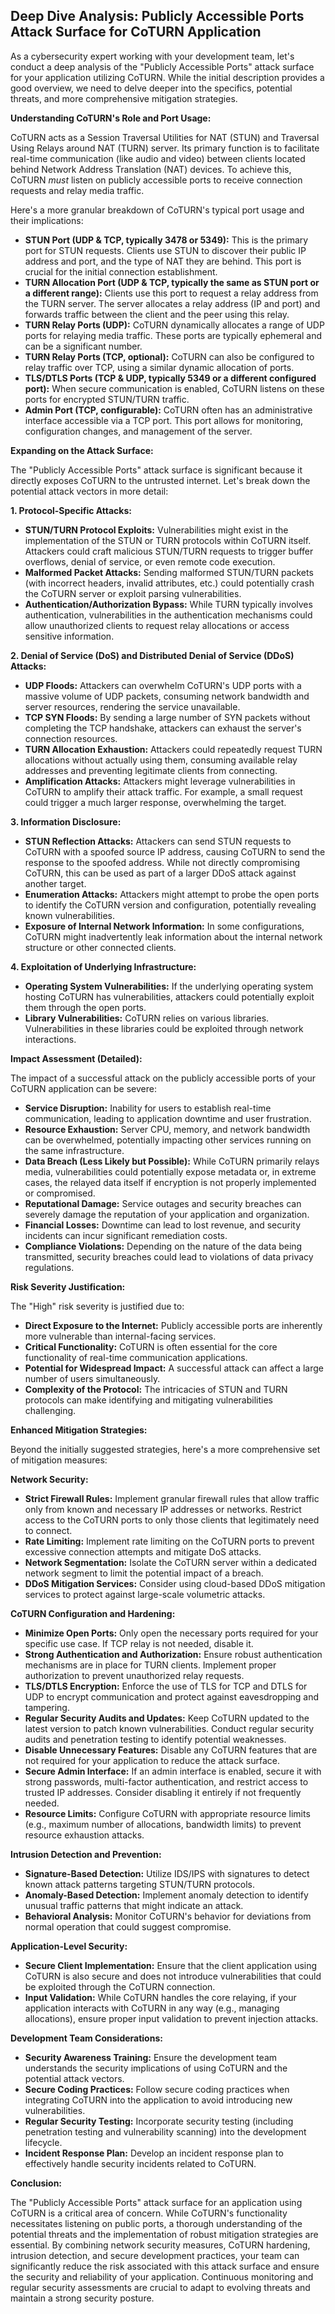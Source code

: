 ## Deep Dive Analysis: Publicly Accessible Ports Attack Surface for CoTURN Application

As a cybersecurity expert working with your development team, let's conduct a deep analysis of the "Publicly Accessible Ports" attack surface for your application utilizing CoTURN. While the initial description provides a good overview, we need to delve deeper into the specifics, potential threats, and more comprehensive mitigation strategies.

**Understanding CoTURN's Role and Port Usage:**

CoTURN acts as a Session Traversal Utilities for NAT (STUN) and Traversal Using Relays around NAT (TURN) server. Its primary function is to facilitate real-time communication (like audio and video) between clients located behind Network Address Translation (NAT) devices. To achieve this, CoTURN *must* listen on publicly accessible ports to receive connection requests and relay media traffic.

Here's a more granular breakdown of CoTURN's typical port usage and their implications:

* **STUN Port (UDP & TCP, typically 3478 or 5349):** This is the primary port for STUN requests. Clients use STUN to discover their public IP address and port, and the type of NAT they are behind. This port is crucial for the initial connection establishment.
* **TURN Allocation Port (UDP & TCP, typically the same as STUN port or a different range):**  Clients use this port to request a relay address from the TURN server. The server allocates a relay address (IP and port) and forwards traffic between the client and the peer using this relay.
* **TURN Relay Ports (UDP):** CoTURN dynamically allocates a range of UDP ports for relaying media traffic. These ports are typically ephemeral and can be a significant number.
* **TURN Relay Ports (TCP, optional):**  CoTURN can also be configured to relay traffic over TCP, using a similar dynamic allocation of ports.
* **TLS/DTLS Ports (TCP & UDP, typically 5349 or a different configured port):**  When secure communication is enabled, CoTURN listens on these ports for encrypted STUN/TURN traffic.
* **Admin Port (TCP, configurable):**  CoTURN often has an administrative interface accessible via a TCP port. This port allows for monitoring, configuration changes, and management of the server.

**Expanding on the Attack Surface:**

The "Publicly Accessible Ports" attack surface is significant because it directly exposes CoTURN to the untrusted internet. Let's break down the potential attack vectors in more detail:

**1. Protocol-Specific Attacks:**

* **STUN/TURN Protocol Exploits:**  Vulnerabilities might exist in the implementation of the STUN or TURN protocols within CoTURN itself. Attackers could craft malicious STUN/TURN requests to trigger buffer overflows, denial of service, or even remote code execution.
* **Malformed Packet Attacks:** Sending malformed STUN/TURN packets (with incorrect headers, invalid attributes, etc.) could potentially crash the CoTURN server or exploit parsing vulnerabilities.
* **Authentication/Authorization Bypass:** While TURN typically involves authentication, vulnerabilities in the authentication mechanisms could allow unauthorized clients to request relay allocations or access sensitive information.

**2. Denial of Service (DoS) and Distributed Denial of Service (DDoS) Attacks:**

* **UDP Floods:** Attackers can overwhelm CoTURN's UDP ports with a massive volume of UDP packets, consuming network bandwidth and server resources, rendering the service unavailable.
* **TCP SYN Floods:** By sending a large number of SYN packets without completing the TCP handshake, attackers can exhaust the server's connection resources.
* **TURN Allocation Exhaustion:** Attackers could repeatedly request TURN allocations without actually using them, consuming available relay addresses and preventing legitimate clients from connecting.
* **Amplification Attacks:**  Attackers might leverage vulnerabilities in CoTURN to amplify their attack traffic. For example, a small request could trigger a much larger response, overwhelming the target.

**3. Information Disclosure:**

* **STUN Reflection Attacks:** Attackers can send STUN requests to CoTURN with a spoofed source IP address, causing CoTURN to send the response to the spoofed address. While not directly compromising CoTURN, this can be used as part of a larger DDoS attack against another target.
* **Enumeration Attacks:** Attackers might attempt to probe the open ports to identify the CoTURN version and configuration, potentially revealing known vulnerabilities.
* **Exposure of Internal Network Information:**  In some configurations, CoTURN might inadvertently leak information about the internal network structure or other connected clients.

**4. Exploitation of Underlying Infrastructure:**

* **Operating System Vulnerabilities:** If the underlying operating system hosting CoTURN has vulnerabilities, attackers could potentially exploit them through the open ports.
* **Library Vulnerabilities:** CoTURN relies on various libraries. Vulnerabilities in these libraries could be exploited through network interactions.

**Impact Assessment (Detailed):**

The impact of a successful attack on the publicly accessible ports of your CoTURN application can be severe:

* **Service Disruption:**  Inability for users to establish real-time communication, leading to application downtime and user frustration.
* **Resource Exhaustion:**  Server CPU, memory, and network bandwidth can be overwhelmed, potentially impacting other services running on the same infrastructure.
* **Data Breach (Less Likely but Possible):** While CoTURN primarily relays media, vulnerabilities could potentially expose metadata or, in extreme cases, the relayed data itself if encryption is not properly implemented or compromised.
* **Reputational Damage:**  Service outages and security breaches can severely damage the reputation of your application and organization.
* **Financial Losses:** Downtime can lead to lost revenue, and security incidents can incur significant remediation costs.
* **Compliance Violations:** Depending on the nature of the data being transmitted, security breaches could lead to violations of data privacy regulations.

**Risk Severity Justification:**

The "High" risk severity is justified due to:

* **Direct Exposure to the Internet:**  Publicly accessible ports are inherently more vulnerable than internal-facing services.
* **Critical Functionality:** CoTURN is often essential for the core functionality of real-time communication applications.
* **Potential for Widespread Impact:** A successful attack can affect a large number of users simultaneously.
* **Complexity of the Protocol:** The intricacies of STUN and TURN protocols can make identifying and mitigating vulnerabilities challenging.

**Enhanced Mitigation Strategies:**

Beyond the initially suggested strategies, here's a more comprehensive set of mitigation measures:

**Network Security:**

* **Strict Firewall Rules:** Implement granular firewall rules that allow traffic only from known and necessary IP addresses or networks. Restrict access to the CoTURN ports to only those clients that legitimately need to connect.
* **Rate Limiting:** Implement rate limiting on the CoTURN ports to prevent excessive connection attempts and mitigate DoS attacks.
* **Network Segmentation:** Isolate the CoTURN server within a dedicated network segment to limit the potential impact of a breach.
* **DDoS Mitigation Services:** Consider using cloud-based DDoS mitigation services to protect against large-scale volumetric attacks.

**CoTURN Configuration and Hardening:**

* **Minimize Open Ports:** Only open the necessary ports required for your specific use case. If TCP relay is not needed, disable it.
* **Strong Authentication and Authorization:** Ensure robust authentication mechanisms are in place for TURN clients. Implement proper authorization to prevent unauthorized relay requests.
* **TLS/DTLS Encryption:** Enforce the use of TLS for TCP and DTLS for UDP to encrypt communication and protect against eavesdropping and tampering.
* **Regular Security Audits and Updates:** Keep CoTURN updated to the latest version to patch known vulnerabilities. Conduct regular security audits and penetration testing to identify potential weaknesses.
* **Disable Unnecessary Features:** Disable any CoTURN features that are not required for your application to reduce the attack surface.
* **Secure Admin Interface:** If an admin interface is enabled, secure it with strong passwords, multi-factor authentication, and restrict access to trusted IP addresses. Consider disabling it entirely if not frequently needed.
* **Resource Limits:** Configure CoTURN with appropriate resource limits (e.g., maximum number of allocations, bandwidth limits) to prevent resource exhaustion attacks.

**Intrusion Detection and Prevention:**

* **Signature-Based Detection:** Utilize IDS/IPS with signatures to detect known attack patterns targeting STUN/TURN protocols.
* **Anomaly-Based Detection:** Implement anomaly detection to identify unusual traffic patterns that might indicate an attack.
* **Behavioral Analysis:** Monitor CoTURN's behavior for deviations from normal operation that could suggest compromise.

**Application-Level Security:**

* **Secure Client Implementation:** Ensure that the client application using CoTURN is also secure and does not introduce vulnerabilities that could be exploited through the CoTURN connection.
* **Input Validation:**  While CoTURN handles the core relaying, if your application interacts with CoTURN in any way (e.g., managing allocations), ensure proper input validation to prevent injection attacks.

**Development Team Considerations:**

* **Security Awareness Training:** Ensure the development team understands the security implications of using CoTURN and the potential attack vectors.
* **Secure Coding Practices:**  Follow secure coding practices when integrating CoTURN into the application to avoid introducing new vulnerabilities.
* **Regular Security Testing:**  Incorporate security testing (including penetration testing and vulnerability scanning) into the development lifecycle.
* **Incident Response Plan:** Develop an incident response plan to effectively handle security incidents related to CoTURN.

**Conclusion:**

The "Publicly Accessible Ports" attack surface for an application using CoTURN is a critical area of concern. While CoTURN's functionality necessitates listening on public ports, a thorough understanding of the potential threats and the implementation of robust mitigation strategies are essential. By combining network security measures, CoTURN hardening, intrusion detection, and secure development practices, your team can significantly reduce the risk associated with this attack surface and ensure the security and reliability of your application. Continuous monitoring and regular security assessments are crucial to adapt to evolving threats and maintain a strong security posture.
